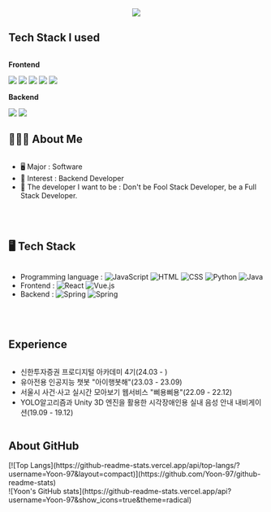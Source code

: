 

<div align="center">
  <img src="https://capsule-render.vercel.app/api?type=waving&color=ade3f0&height=300&section=header&text=Welcome%20to%20Yoon's%20Github!&animation=fadeIn&fontSize=50" />
</div>



## Tech Stack I used
<div style="display:flex; flex-direction:column; align-items:flex-start;">
    <!-- Frontend -->
    <p><strong>Frontend</strong></p>
    <div>
        <img src="https://img.shields.io/badge/html5-E34F26?style=flat-square&logo=html5&logoColor=white"> 
        <img src="https://img.shields.io/badge/css-1572B6?style=flat-square&logo=css3&logoColor=white"> 
        <img src="https://img.shields.io/badge/javascript-F7DF1E?style=flat-square&logo=javascript&logoColor=black">
        <img src="https://img.shields.io/badge/React-61DAFB?style=flat-square&logo=react&logoColor=black">
        <img src="https://img.shields.io/badge/Ajax-00758F?style=flat-square&logo=ajax&logoColor=white">
    </div>
    <!-- Backend -->
    <p><strong>Backend</strong></p>
    <div>
        <img src="https://img.shields.io/badge/Java-007396?style=flat-square&logo=Java&logoColor=white"> 
        <img src="https://img.shields.io/badge/Python-3776AB?style=flat-square&logo=python&logoColor=white"> 
    </div>


## 🧑🏻‍💻 About Me
- 🖥️ Major : Software
- 🧲 Interest : Backend Developer
- 🔮 The developer I want to be : Don't be Fool Stack Developer, be a Full Stack Developer.

<br>
<br>

## 🖥️ Tech Stack
- Programming language : ![JavaScript](https://img.shields.io/badge/-JavaScript-F7DF1E?style=flat&logo=JavaScript&logoColor=black) ![HTML](https://img.shields.io/badge/-HTML-E34F26?style=flat&logo=HTML5&logoColor=white) ![CSS](https://img.shields.io/badge/-CSS-1572B6?style=flat&logo=CSS3&logoColor=white) ![Python](https://img.shields.io/badge/-Python-3776AB?style=flat&logo=Python&logoColor=white) ![Java](https://img.shields.io/badge/-Java-007396?style=flat&logo=Java&logoColor=white)
- Frontend : ![React](https://img.shields.io/badge/-React-61DAFB?style=flat&logo=React&logoColor=white) ![Vue.js](https://img.shields.io/badge/-Vue.js-4FC08D?style=flat&logo=Vue.js&logoColor=white)
- Backend : ![Spring](https://img.shields.io/badge/-Node.js-339933?style=flat&logo=Node.js&logoColor=white) ![Spring](https://img.shields.io/badge/-Spring-6DB33F?style=flat&logo=Spring&logoColor=white)



<br>
<br>
    
## Experience
- 신한투자증권 프로디지털 아카데미 4기(24.03 - )
- 유아전용 인공지능 챗봇 "아이행봇해"(23.03 - 23.09)
- 서울시 사건·사고 실시간 모아보기 웹서비스 "삐용삐용"(22.09 - 22.12)
- YOLO알고리즘과 Unity 3D 엔진을 활용한 시각장애인용 실내 음성 안내 내비게이션(19.09 - 19.12)

    
    
    


## About GitHub
<div>
  [![Top Langs](https://github-readme-stats.vercel.app/api/top-langs/?username=Yoon-97&layout=compact)](https://github.com/Yoon-97/github-readme-stats)
</div>
<div>
  ![Yoon's GitHub stats](https://github-readme-stats.vercel.app/api?username=Yoon-97&show_icons=true&theme=radical)
</div>
